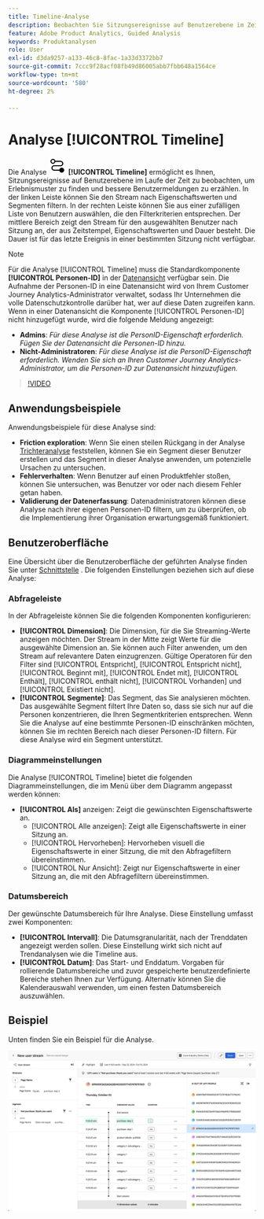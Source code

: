 ```yaml
---
title: Timeline-Analyse
description: Beobachten Sie Sitzungsereignisse auf Benutzerebene im Zeitverlauf, um Erlebnismuster zu finden.
feature: Adobe Product Analytics, Guided Analysis
keywords: Produktanalysen
role: User
exl-id: d3da9257-a133-46c8-8fac-1a33d3372bb7
source-git-commit: 7ccc9f28acf08fb49d86005abb7fbb648a1564ce
workflow-type: tm+mt
source-wordcount: '580'
ht-degree: 2%

---
```


# Analyse [!UICONTROL Timeline]

Die Analyse ![Timeline](/help/assets/icons/Timeline.svg) **[!UICONTROL Timeline]** ermöglicht es Ihnen, Sitzungsereignisse auf Benutzerebene im Laufe der Zeit zu beobachten, um Erlebnismuster zu finden und bessere Benutzermeldungen zu erzählen. In der linken Leiste können Sie den Stream nach Eigenschaftswerten und Segmenten filtern. In der rechten Leiste können Sie aus einer zufälligen Liste von Benutzern auswählen, die den Filterkriterien entsprechen. Der mittlere Bereich zeigt den Stream für den ausgewählten Benutzer nach Sitzung an, der aus Zeitstempel, Eigenschaftswerten und Dauer besteht. Die Dauer ist für das letzte Ereignis in einer bestimmten Sitzung nicht verfügbar.


>[!NOTE]
>
>Für die Analyse [!UICONTROL Timeline] muss die Standardkomponente **[!UICONTROL Personen-ID]** in der [Datenansicht](/help/data-views/component-reference.md#optional) verfügbar sein. Die Aufnahme der Personen-ID in eine Datenansicht wird von Ihrem Customer Journey Analytics-Administrator verwaltet, sodass Ihr Unternehmen die volle Datenschutzkontrolle darüber hat, wer auf diese Daten zugreifen kann.
><br/>Wenn in einer Datenansicht die Komponente [!UICONTROL Personen-ID] nicht hinzugefügt wurde, wird die folgende Meldung angezeigt:
>
>* **Admins**: *Für diese Analyse ist die PersonID-Eigenschaft erforderlich. Fügen Sie der Datenansicht die Personen-ID hinzu.*
>* **Nicht-Administratoren**: *Für diese Analyse ist die PersonID-Eigenschaft erforderlich. Wenden Sie sich an Ihren Customer Journey Analytics-Administrator, um die Personen-ID zur Datenansicht hinzuzufügen.*

>[!VIDEO](https://video.tv.adobe.com/v/3427810/?learn=on)



## Anwendungsbeispiele

Anwendungsbeispiele für diese Analyse sind:

* **Friction exploration**: Wenn Sie einen steilen Rückgang in der Analyse [Trichteranalyse](funnel.md) feststellen, können Sie ein Segment dieser Benutzer erstellen und das Segment in dieser Analyse anwenden, um potenzielle Ursachen zu untersuchen.
* **Fehlerverhalten**: Wenn Benutzer auf einen Produktfehler stoßen, können Sie untersuchen, was Benutzer vor oder nach diesem Fehler getan haben.
* **Validierung der Datenerfassung**: Datenadministratoren können diese Analyse nach ihrer eigenen Personen-ID filtern, um zu überprüfen, ob die Implementierung ihrer Organisation erwartungsgemäß funktioniert.

## Benutzeroberfläche

Eine Übersicht über die Benutzeroberfläche der geführten Analyse finden Sie unter [Schnittstelle](../overview.md#interface) . Die folgenden Einstellungen beziehen sich auf diese Analyse:

### Abfrageleiste

In der Abfrageleiste können Sie die folgenden Komponenten konfigurieren:

* **[!UICONTROL Dimension]**: Die Dimension, für die Sie Streaming-Werte anzeigen möchten. Der Stream in der Mitte zeigt Werte für die ausgewählte Dimension an. Sie können auch Filter anwenden, um den Stream auf relevantere Daten einzugrenzen. Gültige Operatoren für den Filter sind [!UICONTROL Entspricht], [!UICONTROL Entspricht nicht], [!UICONTROL Beginnt mit], [!UICONTROL Endet mit], [!UICONTROL Enthält], [!UICONTROL enthält nicht], [!UICONTROL Vorhanden] und [!UICONTROL Existiert nicht].
* **[!UICONTROL Segmente]**: Das Segment, das Sie analysieren möchten. Das ausgewählte Segment filtert Ihre Daten so, dass sie sich nur auf die Personen konzentrieren, die Ihren Segmentkriterien entsprechen. Wenn Sie die Analyse auf eine bestimmte Personen-ID einschränken möchten, können Sie im rechten Bereich nach dieser Personen-ID filtern. Für diese Analyse wird ein Segment unterstützt.

### Diagrammeinstellungen

Die Analyse [!UICONTROL Timeline] bietet die folgenden Diagrammeinstellungen, die im Menü über dem Diagramm angepasst werden können:

* **[!UICONTROL Als]** anzeigen: Zeigt die gewünschten Eigenschaftswerte an.
   * [!UICONTROL Alle anzeigen]: Zeigt alle Eigenschaftswerte in einer Sitzung an.
   * [!UICONTROL Hervorheben]: Hervorheben visuell die Eigenschaftswerte in einer Sitzung, die mit den Abfragefiltern übereinstimmen.
   * [!UICONTROL Nur Ansicht]: Zeigt nur Eigenschaftswerte in einer Sitzung an, die mit den Abfragefiltern übereinstimmen.

### Datumsbereich

Der gewünschte Datumsbereich für Ihre Analyse. Diese Einstellung umfasst zwei Komponenten:

* **[!UICONTROL Intervall]**: Die Datumsgranularität, nach der Trenddaten angezeigt werden sollen. Diese Einstellung wirkt sich nicht auf Trendanalysen wie die Timeline aus.
* **[!UICONTROL Datum]**: Das Start- und Enddatum. Vorgaben für rollierende Datumsbereiche und zuvor gespeicherte benutzerdefinierte Bereiche stehen Ihnen zur Verfügung. Alternativ können Sie die Kalenderauswahl verwenden, um einen festen Datumsbereich auszuwählen.


## Beispiel

Unten finden Sie ein Beispiel für die Analyse.

![Timeline](../assets/timeline-new.png)
